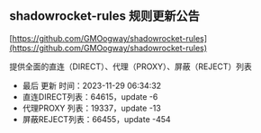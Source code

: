 ## shadowrocket-rules 规则更新公告

[https://github.com/GMOogway/shadowrocket-rules](https://github.com/GMOogway/shadowrocket-rules)

提供全面的直连（DIRECT）、代理（PROXY）、屏蔽（REJECT）列表
- 最后 更新 时间：2023-11-29 06:34:32
- 直连DIRECT列表：64615，update -6
- 代理PROXY 列表：19337，update -13
- 屏蔽REJECT列表：66455，update -454